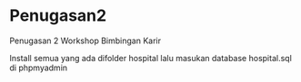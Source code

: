 # Penugasan2
Penugasan 2 Workshop Bimbingan Karir

Install semua yang ada difolder hospital lalu masukan database hospital.sql di phpmyadmin
